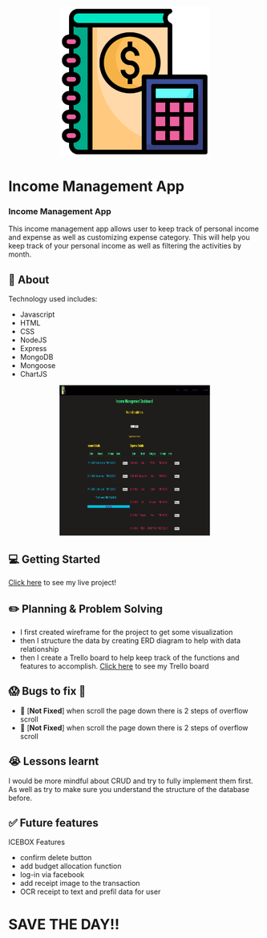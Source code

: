 <p align='center'><img src="./public/images/income.png" width=300 height=300></p>

# Income Management App

### Income Management App

This income management app allows user to keep track of personal income and expense as well as customizing expense category. This will help you keep track of your personal income as well as filtering the activities by month.

## :page_facing_up: About

Technology used includes:

-   Javascript
-   HTML
-   CSS
-   NodeJS
-   Express
-   MongoDB
-   Mongoose
-   ChartJS

<p align='center'><img src="./public/images/page.jpg" width=300 height=300></p>

## :computer: Getting Started

[Click here](https://income-management-app.onrender.com) to see my live project!

## :pencil2: Planning & Problem Solving

-   I first created wireframe for the project to get some visualization
-   then I structure the data by creating ERD diagram to help with data relationship
-   then I create a Trello board to help keep track of the functions and features to accomplish. [Click here](https://trello.com/invite/b/w2eOcCTO/ATTIf77c9fbcf0f8fa395fa8f5ea6f6d0c2565026329/user-stories) to see my Trello board

## :scream: Bugs to fix :poop:

-   :wrench: [**Not Fixed**] when scroll the page down there is 2 steps of overflow scroll
-   :wrench: [**Not Fixed**] when scroll the page down there is 2 steps of overflow scroll

## :sob: Lessons learnt

I would be more mindful about CRUD and try to fully implement them first. As well as try to make sure you understand the structure of the database before.

## :white_check_mark: Future features

ICEBOX Features

-   confirm delete button
-   add budget allocation function
-   log-in via facebook
-   add receipt image to the transaction
-   OCR receipt to text and prefil data for user

# SAVE THE DAY!!
